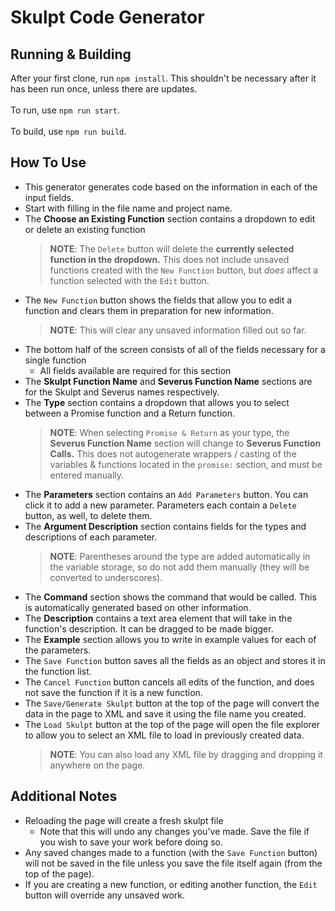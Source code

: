 # Skulpt Code Generator

## Running & Building
After your first clone, run `npm install`. This shouldn't be necessary after it has been run once, unless there are updates.<br><br>
To run, use `npm run start`.<br><br>
To build, use `npm run build`.

## How To Use
- This generator generates code based on the information in each of the input fields.
- Start with filling in the file name and project name.
- The **Choose an Existing Function** section contains a dropdown to edit or delete an existing function
    > __NOTE__: The `Delete` button will delete the **currently selected function in the dropdown.** This does not include unsaved functions created with the `New Function` button, but *does* affect a function selected with the `Edit` button.
- The `New Function` button shows the fields that allow you to edit a function and clears them in preparation for new information.
    > **NOTE**: This will clear any unsaved information filled out so far.
- The bottom half of the screen consists of all of the fields necessary for a single function
    - All fields available are required for this section
- The **Skulpt Function Name** and **Severus Function Name** sections are for the Skulpt and Severus names respectively. 
- The **Type** section contains a dropdown that allows you to select between a Promise function and a Return function.
    > **NOTE**: When selecting `Promise & Return` as your type, the **Severus Function Name** section will change to **Severus Function Calls.** This does not autogenerate wrappers / casting of the variables & functions located in the `promise:` section, and must be entered manually.
- The **Parameters** section contains an `Add Parameters` button. You can click it to add a new parameter. Parameters each contain a `Delete` button, as well, to delete them.
- The **Argument Description** section contains fields for the types and descriptions of each parameter.
    >**NOTE**: Parentheses around the type are added automatically in the variable storage, so do not add them manually (they will be converted to underscores).
- The **Command** section shows the command that would be called. This is automatically generated based on other information.
- The **Description** contains a text area element that will take in the function's description. It can be dragged to be made bigger.
- The **Example** section allows you to write in example values for each of the parameters.
- The `Save Function` button saves all the fields as an object and stores it in the function list.
- The `Cancel Function` button cancels all edits of the function, and does not save the function if it is a new function.
- The `Save/Generate Skulpt` button at the top of the page will convert the data in the page to XML and save it using the file name you created.
- The `Load Skulpt` button at the top of the page will open the file explorer to allow you to select an XML file to load in previously created data.
    >**NOTE**: You can also load any XML file by dragging and dropping it anywhere on the page.

## Additional Notes
- Reloading the page will create a fresh skulpt file
    - Note that this will undo any changes you've made. Save the file if you wish to save your work before doing so.
- Any saved changes made to a function (with the `Save Function` button) will not be saved in the file unless you save the file itself again (from the top of the page).
- If you are creating a new function, or editing another function, the `Edit` button will override any unsaved work.